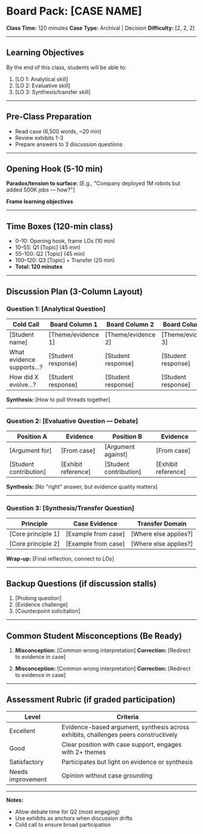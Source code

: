 # Board Pack: [CASE NAME]

**Class Time:** 120 minutes
**Case Type:** Archival | Decision
**Difficulty:** [2, 2, 2]

---

## Learning Objectives

By the end of this class, students will be able to:
1. [LO 1: Analytical skill]
2. [LO 2: Evaluative skill]
3. [LO 3: Synthesis/transfer skill]

---

## Pre-Class Preparation

- Read case (6,500 words, ~20 min)
- Review exhibits 1-3
- Prepare answers to 3 discussion questions

---

## Opening Hook (5-10 min)

**Paradox/tension to surface:**
[E.g., "Company deployed 1M robots but added 500K jobs — how?"]

**Frame learning objectives**

---

## Time Boxes (120-min class)

- 0–10: Opening hook, frame LOs (10 min)
- 10–55: Q1 [Topic] (45 min)
- 55–100: Q2 [Topic] (45 min)
- 100–120: Q3 [Topic] + Transfer (20 min)
- **Total: 120 minutes**

---

## Discussion Plan (3-Column Layout)

### Question 1: [Analytical Question]

| Cold Call | Board Column 1 | Board Column 2 | Board Column 3 |
|-----------|---------------|----------------|----------------|
| [Student name] | [Theme/evidence 1] | [Theme/evidence 2] | [Theme/evidence 3] |
| What evidence supports...? | [Student response] | [Student response] | [Student response] |
| How did X evolve...? | [Student response] | [Student response] | [Student response] |

**Synthesis:** [How to pull threads together]

---

### Question 2: [Evaluative Question — Debate]

| Position A | Evidence | Position B | Evidence |
|------------|----------|------------|----------|
| [Argument for] | [From case] | [Argument against] | [From case] |
| [Student contribution] | [Exhibit reference] | [Student contribution] | [Exhibit reference] |

**Synthesis:** [No "right" answer, but evidence quality matters]

---

### Question 3: [Synthesis/Transfer Question]

| Principle | Case Evidence | Transfer Domain |
|-----------|---------------|-----------------|
| [Core principle 1] | [Example from case] | [Where else applies?] |
| [Core principle 2] | [Example from case] | [Where else applies?] |

**Wrap-up:** [Final reflection, connect to LOs]

---

## Backup Questions (if discussion stalls)

1. [Probing question]
2. [Evidence challenge]
3. [Counterpoint solicitation]

---

## Common Student Misconceptions (Be Ready)

1. **Misconception:** [Common wrong interpretation]
   **Correction:** [Redirect to evidence in case]

2. **Misconception:** [Common wrong interpretation]
   **Correction:** [Redirect to evidence in case]

---

## Assessment Rubric (if graded participation)

| Level | Criteria |
|-------|----------|
| Excellent | Evidence-based argument, synthesis across exhibits, challenges peers constructively |
| Good | Clear position with case support, engages with 2+ themes |
| Satisfactory | Participates but light on evidence or synthesis |
| Needs improvement | Opinion without case grounding |

---

**Notes:**
- Allow debate time for Q2 (most engaging)
- Use exhibits as anchors when discussion drifts
- Cold call to ensure broad participation
